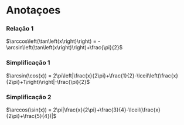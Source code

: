 # Anotaçoes

### Relação 1
$\arccos\left(\tan\left(x\right)\right) = -\arcsin\left(\tan\left(x\right)\right)+\frac{\pi}{2}$

### Simplificação 1
$\arcsin(\cos(x)) = 2\pi\left|\frac{x}{2\pi}+\frac{1}{2}-\lceil\left(\frac{x}{2\pi}+1\right)\right|-\frac{\pi}{2}$

### Simplificação 2
$\arccos(\sin(x)) = 2\pi|\frac{x}{2\pi}+\frac{3}{4}-\lceil(\frac{x}{2\pi}+\frac{5}{4})|$




